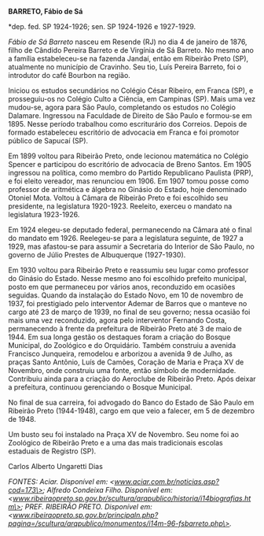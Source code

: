 **BARRETO, Fábio de Sá**

\*dep. fed. SP 1924-1926; sen. SP 1924-1926 e 1927-1929.

*Fábio de Sá Barreto* nasceu em Resende (RJ) no dia 4 de janeiro de
1876, filho de Cândido Pereira Barreto e de Virgínia de Sá Barreto. No
mesmo ano a família estabeleceu-se na fazenda Jandaí, então em Ribeirão
Preto (SP), atualmente no município de Cravinho. Seu tio, Luís Pereira
Barreto, foi o introdutor do café Bourbon na região.

Iniciou os estudos secundários no Colégio César Ribeiro, em Franca (SP),
e prosseguiu-os no Colégio Culto a Ciência, em Campinas (SP). Mais uma
vez mudou-se, agora para São Paulo, completando os estudos no Colégio
Dalamare. Ingressou na Faculdade de Direito de São Paulo e formou-se em
1895. Nesse período trabalhou como escriturário dos Correios. Depois de
formado estabeleceu escritório de advocacia em Franca e foi promotor
público de Sapucaí (SP).

Em 1899 voltou para Ribeirão Preto, onde lecionou matemática no Colégio
Spencer e participou do escritório de advocacia de Breno Santos. Em 1905
ingressou na política, como membro do Partido Republicano Paulista
(PRP), e foi eleito vereador, mas renunciou em 1906. Em 1907 tomou posse
como professor de aritmética e álgebra no Ginásio do Estado, hoje
denominado Otoniel Mota. Voltou à Câmara de Ribeirão Preto e foi
escolhido seu presidente, na legislatura 1920-1923. Reeleito, exerceu o
mandato na legislatura 1923-1926.

Em 1924 elegeu-se deputado federal, permanecendo na Câmara até o final
do mandato em 1926. Reelegeu-se para a legislatura seguinte, de 1927 a
1929, mas afastou-se para assumir a Secretaria do Interior de São Paulo,
no governo de Júlio Prestes de Albuquerque (1927-1930).

Em 1930 voltou para Ribeirão Preto e reassumiu seu lugar como professor
do Ginásio do Estado. Nesse mesmo ano foi escolhido prefeito municipal,
posto em que permaneceu por vários anos, reconduzido em ocasiões
seguidas. Quando da instalação do Estado Novo, em 10 de novembro de
1937, foi prestigiado pelo interventor Ademar de Barros que o manteve no
cargo até 23 de março de 1939, no final de seu governo; nessa ocasião
foi mais uma vez reconduzido, agora pelo interventor Fernando Costa,
permanecendo à frente da prefeitura de Ribeirão Preto até 3 de maio de
1944. Em sua longa gestão os destaques foram a criação do Bosque
Municipal, do Zoológico e do Orquidário. Também construiu a avenida
Francisco Junqueira, remodelou e arborizou a avenida 9 de Julho, as
praças Santo Antônio, Luís de Camões, Coração de Maria e Praça XV de
Novembro, onde construiu uma fonte, então símbolo de modernidade.
Contribuiu ainda para a criação do Aeroclube de Ribeirão Preto. Após
deixar a prefeitura, continuou gerenciando o Bosque Municipal.

No final de sua carreira, foi advogado do Banco do Estado de São Paulo
em Ribeirão Preto (1944-1948), cargo em que veio a falecer, em 5 de
dezembro de 1948.

Um busto seu foi instalado na Praça XV de Novembro. Seu nome foi ao
Zoológico de Ribeirão Preto e a uma das mais tradicionais escolas
estaduais de Registro (SP).

Carlos Alberto Ungaretti Dias

*FONTES: Aciar. Disponível em:
\<www.aciar.com.br/noticias.asp?cod=173\>; Alfredo Condeixa Filho.
Disponível em:
\<www.ribeiraopreto.sp.gov.br/scultura/arqpublico/historia/i14biografias.htm\>;
PREF. RIBEIRÃO PRETO. Disponível em:
\<www.ribeiraopreto.sp.gov.br/principaln.php?pagina=/scultura/arqpublico/monumentos/i14m-96-fsbarreto.php\>.*
